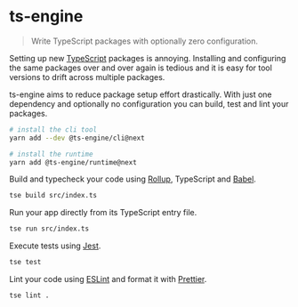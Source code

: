 # ts-engine

> Write TypeScript packages with optionally zero configuration.

Setting up new [TypeScript](https://typescriptlang.org) packages is annoying. Installing and configuring the same packages over and over again is tedious and it is easy for tool versions to drift across multiple packages.

ts-engine aims to reduce package setup effort drastically. With just one dependency and optionally no configuration you can build, test and lint your packages.

```sh
# install the cli tool
yarn add --dev @ts-engine/cli@next

# install the runtime
yarn add @ts-engine/runtime@next
```

Build and typecheck your code using [Rollup](https://rollupjs.org), TypeScript and [Babel](https://babeljs.io).

```sh
tse build src/index.ts
```

Run your app directly from its TypeScript entry file.

```sh
tse run src/index.ts
```

Execute tests using [Jest](https://jestjs.io).

```sh
tse test
```

Lint your code using [ESLint](https://eslint.org) and format it with [Prettier](https://prettier.io).

```sh
tse lint .
```

